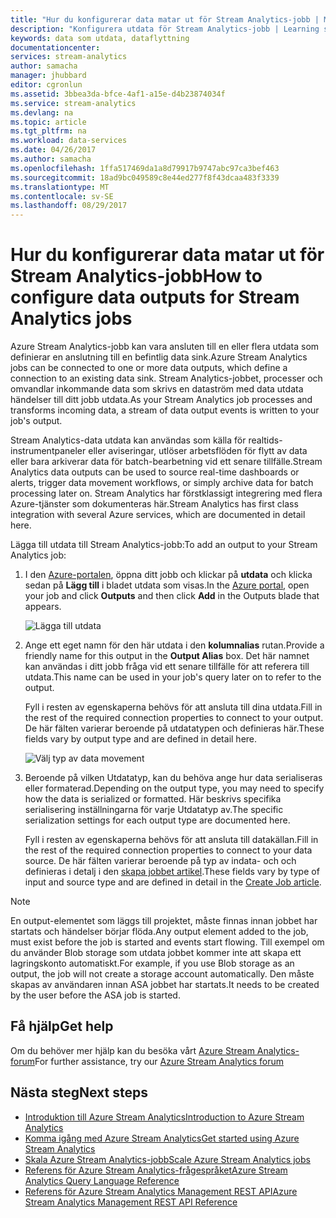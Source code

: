 ```yaml
---
title: "Hur du konfigurerar data matar ut för Stream Analytics-jobb | Microsoft Docs"
description: "Konfigurera utdata för Stream Analytics-jobb | Learning sökvägssegment."
keywords: data som utdata, dataflyttning
documentationcenter: 
services: stream-analytics
author: samacha
manager: jhubbard
editor: cgronlun
ms.assetid: 3bbea3da-bfce-4af1-a15e-d4b23874034f
ms.service: stream-analytics
ms.devlang: na
ms.topic: article
ms.tgt_pltfrm: na
ms.workload: data-services
ms.date: 04/26/2017
ms.author: samacha
ms.openlocfilehash: 1ffa517469da1a8d79917b9747abc97ca3bef463
ms.sourcegitcommit: 18ad9bc049589c8e44ed277f8f43dcaa483f3339
ms.translationtype: MT
ms.contentlocale: sv-SE
ms.lasthandoff: 08/29/2017
---
```

# <a name="how-to-configure-data-outputs-for-stream-analytics-jobs"></a><span data-ttu-id="3799c-104">Hur du konfigurerar data matar ut för Stream Analytics-jobb</span><span class="sxs-lookup"><span data-stu-id="3799c-104">How to configure data outputs for Stream Analytics jobs</span></span>

<span data-ttu-id="3799c-105">Azure Stream Analytics-jobb kan vara ansluten till en eller flera utdata som definierar en anslutning till en befintlig data sink.</span><span class="sxs-lookup"><span data-stu-id="3799c-105">Azure Stream Analytics jobs can be connected to one or more data outputs, which define a connection to an existing data sink.</span></span> <span data-ttu-id="3799c-106">Stream Analytics-jobbet, processer och omvandlar inkommande data som skrivs en dataström med data utdata händelser till ditt jobb utdata.</span><span class="sxs-lookup"><span data-stu-id="3799c-106">As your Stream Analytics job processes and transforms incoming data, a stream of data output events is written to your job's output.</span></span>

<span data-ttu-id="3799c-107">Stream Analytics-data utdata kan användas som källa för realtids-instrumentpaneler eller aviseringar, utlöser arbetsflöden för flytt av data eller bara arkiverar data för batch-bearbetning vid ett senare tillfälle.</span><span class="sxs-lookup"><span data-stu-id="3799c-107">Stream Analytics data outputs can be used to source real-time dashboards or alerts, trigger data movement workflows, or simply archive data for batch processing later on.</span></span> <span data-ttu-id="3799c-108">Stream Analytics har förstklassigt integrering med flera Azure-tjänster som dokumenteras här.</span><span class="sxs-lookup"><span data-stu-id="3799c-108">Stream Analytics has first class integration with several Azure services, which are documented in detail here.</span></span>

<span data-ttu-id="3799c-109">Lägga till utdata till Stream Analytics-jobb:</span><span class="sxs-lookup"><span data-stu-id="3799c-109">To add an output to your Stream Analytics job:</span></span>

1. <span data-ttu-id="3799c-110">I den [Azure-portalen](https://portal.azure.com), öppna ditt jobb och klickar på **utdata** och klicka sedan på **Lägg till** i bladet utdata som visas.</span><span class="sxs-lookup"><span data-stu-id="3799c-110">In the [Azure portal](https://portal.azure.com), open your job and click **Outputs** and then click **Add** in the Outputs blade that appears.</span></span>
   
    ![Lägga till utdata](./media/stream-analytics-add-outputs/1-stream-analytics-add-outputs.png)  
   
2. <span data-ttu-id="3799c-112">Ange ett eget namn för den här utdata i den **kolumnalias** rutan.</span><span class="sxs-lookup"><span data-stu-id="3799c-112">Provide a friendly name for this output in the **Output Alias** box.</span></span> <span data-ttu-id="3799c-113">Det här namnet kan användas i ditt jobb fråga vid ett senare tillfälle för att referera till utdata.</span><span class="sxs-lookup"><span data-stu-id="3799c-113">This name can be used in your job's query later on to refer to the output.</span></span>  
   
    <span data-ttu-id="3799c-114">Fyll i resten av egenskaperna behövs för att ansluta till dina utdata.</span><span class="sxs-lookup"><span data-stu-id="3799c-114">Fill in the rest of the required connection properties to connect to your output.</span></span>  <span data-ttu-id="3799c-115">De här fälten varierar beroende på utdatatypen och definieras här.</span><span class="sxs-lookup"><span data-stu-id="3799c-115">These fields vary by output type and are defined in detail here.</span></span>  
   
    ![Välj typ av data movement](./media/stream-analytics-add-outputs/2-stream-analytics-add-outputs.png)  
   
3. <span data-ttu-id="3799c-117">Beroende på vilken Utdatatyp, kan du behöva ange hur data serialiseras eller formaterad.</span><span class="sxs-lookup"><span data-stu-id="3799c-117">Depending on the output type, you may need to specify how the data is serialized or formatted.</span></span> <span data-ttu-id="3799c-118">Här beskrivs specifika serialisering inställningarna för varje Utdatatyp av.</span><span class="sxs-lookup"><span data-stu-id="3799c-118">The specific serialization settings for each output type are documented here.</span></span>
   
    <span data-ttu-id="3799c-119">Fyll i resten av egenskaperna behövs för att ansluta till datakällan.</span><span class="sxs-lookup"><span data-stu-id="3799c-119">Fill in the rest of the required connection properties to connect to your data source.</span></span> <span data-ttu-id="3799c-120">De här fälten varierar beroende på typ av indata- och och definieras i detalj i den [skapa jobbet artikel](stream-analytics-create-a-job.md).</span><span class="sxs-lookup"><span data-stu-id="3799c-120">These fields vary by type of input and source type and are defined in detail in the [Create Job article](stream-analytics-create-a-job.md).</span></span>  

> [!Note]
>
> <span data-ttu-id="3799c-121">En output-elementet som läggs till projektet, måste finnas innan jobbet har startats och händelser börjar flöda.</span><span class="sxs-lookup"><span data-stu-id="3799c-121">Any output element added to the job, must exist before the job is started and events start flowing.</span></span> <span data-ttu-id="3799c-122">Till exempel om du använder Blob storage som utdata jobbet kommer inte att skapa ett lagringskonto automatiskt.</span><span class="sxs-lookup"><span data-stu-id="3799c-122">For example, if you use Blob storage as an output, the job will not create a storage account automatically.</span></span> <span data-ttu-id="3799c-123">Den måste skapas av användaren innan ASA jobbet har startats.</span><span class="sxs-lookup"><span data-stu-id="3799c-123">It needs to be created by the user before the ASA job is started.</span></span>
> 
 

## <a name="get-help"></a><span data-ttu-id="3799c-124">Få hjälp</span><span class="sxs-lookup"><span data-stu-id="3799c-124">Get help</span></span>
<span data-ttu-id="3799c-125">Om du behöver mer hjälp kan du besöka vårt [Azure Stream Analytics-forum](https://social.msdn.microsoft.com/Forums/en-US/home?forum=AzureStreamAnalytics)</span><span class="sxs-lookup"><span data-stu-id="3799c-125">For further assistance, try our [Azure Stream Analytics forum](https://social.msdn.microsoft.com/Forums/en-US/home?forum=AzureStreamAnalytics)</span></span>

## <a name="next-steps"></a><span data-ttu-id="3799c-126">Nästa steg</span><span class="sxs-lookup"><span data-stu-id="3799c-126">Next steps</span></span>
* [<span data-ttu-id="3799c-127">Introduktion till Azure Stream Analytics</span><span class="sxs-lookup"><span data-stu-id="3799c-127">Introduction to Azure Stream Analytics</span></span>](stream-analytics-introduction.md)
* [<span data-ttu-id="3799c-128">Komma igång med Azure Stream Analytics</span><span class="sxs-lookup"><span data-stu-id="3799c-128">Get started using Azure Stream Analytics</span></span>](stream-analytics-real-time-fraud-detection.md)
* [<span data-ttu-id="3799c-129">Skala Azure Stream Analytics-jobb</span><span class="sxs-lookup"><span data-stu-id="3799c-129">Scale Azure Stream Analytics jobs</span></span>](stream-analytics-scale-jobs.md)
* [<span data-ttu-id="3799c-130">Referens för Azure Stream Analytics-frågespråket</span><span class="sxs-lookup"><span data-stu-id="3799c-130">Azure Stream Analytics Query Language Reference</span></span>](https://msdn.microsoft.com/library/azure/dn834998.aspx)
* [<span data-ttu-id="3799c-131">Referens för Azure Stream Analytics Management REST API</span><span class="sxs-lookup"><span data-stu-id="3799c-131">Azure Stream Analytics Management REST API Reference</span></span>](https://msdn.microsoft.com/library/azure/dn835031.aspx)

